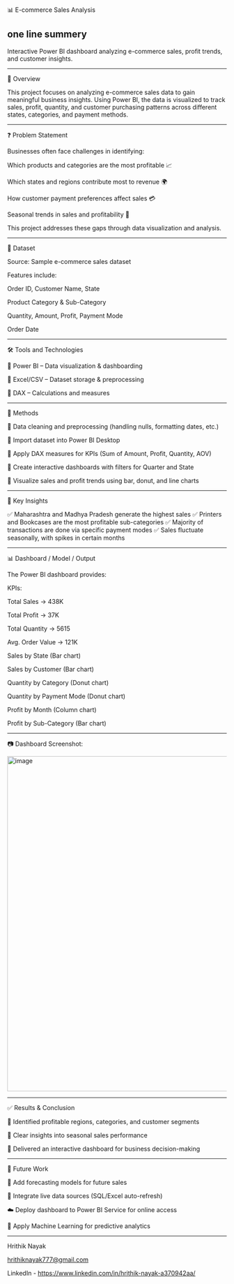 📊 E-commerce Sales Analysis

one line summery
-----------------------------------------------------------------------------------------------------------------------------------------------------------------------------------------------------------------

Interactive Power BI dashboard analyzing e-commerce sales, profit trends, and customer insights.

-----------------------------------------------------------------------------------------------------------------------------------------------------------------------------------------------------------------
📖 Overview

This project focuses on analyzing e-commerce sales data to gain meaningful business insights. Using Power BI, the data is visualized to track sales, profit, quantity, and customer purchasing patterns across different states, categories, and payment methods.

-----------------------------------------------------------------------------------------------------------------------------------------------------------------------------------------------------------------
❓ Problem Statement

Businesses often face challenges in identifying:

Which products and categories are the most profitable 📈

Which states and regions contribute most to revenue 🌍

How customer payment preferences affect sales 💳

Seasonal trends in sales and profitability 📅

This project addresses these gaps through data visualization and analysis.

-----------------------------------------------------------------------------------------------------------------------------------------------------------------------------------------------------------------
📂 Dataset

Source: Sample e-commerce sales dataset

Features include:

Order ID, Customer Name, State

Product Category & Sub-Category

Quantity, Amount, Profit, Payment Mode

Order Date

-----------------------------------------------------------------------------------------------------------------------------------------------------------------------------------------------------------------
🛠️ Tools and Technologies

🔹 Power BI – Data visualization & dashboarding

🔹 Excel/CSV – Dataset storage & preprocessing

🔹 DAX – Calculations and measures

-----------------------------------------------------------------------------------------------------------------------------------------------------------------------------------------------------------------
🔎 Methods

📌 Data cleaning and preprocessing (handling nulls, formatting dates, etc.)

📌 Import dataset into Power BI Desktop

📌 Apply DAX measures for KPIs (Sum of Amount, Profit, Quantity, AOV)

📌 Create interactive dashboards with filters for Quarter and State

📌 Visualize sales and profit trends using bar, donut, and line charts

-----------------------------------------------------------------------------------------------------------------------------------------------------------------------------------------------------------------
📌 Key Insights

✅ Maharashtra and Madhya Pradesh generate the highest sales
✅ Printers and Bookcases are the most profitable sub-categories
✅ Majority of transactions are done via specific payment modes
✅ Sales fluctuate seasonally, with spikes in certain months

-----------------------------------------------------------------------------------------------------------------------------------------------------------------------------------------------------------------
📊 Dashboard / Model / Output

The Power BI dashboard provides:

KPIs:

Total Sales → 438K

Total Profit → 37K

Total Quantity → 5615

Avg. Order Value → 121K

Sales by State (Bar chart)

Sales by Customer (Bar chart)

Quantity by Category (Donut chart)

Quantity by Payment Mode (Donut chart)

Profit by Month (Column chart)

Profit by Sub-Category (Bar chart)

-----------------------------------------------------------------------------------------------------------------------------------------------------------------------------------------------------------------
📷 Dashboard Screenshot:


<img width="1366" height="768" alt="image" src="https://github.com/user-attachments/assets/5ba59b40-5f9a-424c-9ee2-1001bc0e906d" />

-----------------------------------------------------------------------------------------------------------------------------------------------------------------------------------------------------------------
✅ Results & Conclusion

📍 Identified profitable regions, categories, and customer segments

📍 Clear insights into seasonal sales performance

📍 Delivered an interactive dashboard for business decision-making

-----------------------------------------------------------------------------------------------------------------------------------------------------------------------------------------------------------------
🚀 Future Work

🔮 Add forecasting models for future sales

🔄 Integrate live data sources (SQL/Excel auto-refresh)

☁️ Deploy dashboard to Power BI Service for online access

🤖 Apply Machine Learning for predictive analytics

-----------------------------------------------------------------------------------------------------------------------------------------------------------------------------------------------------------------
Hrithik Nayak

hrithiknayak777@gmail.com

LinkedIn - https://www.linkedin.com/in/hrithik-nayak-a370942aa/
